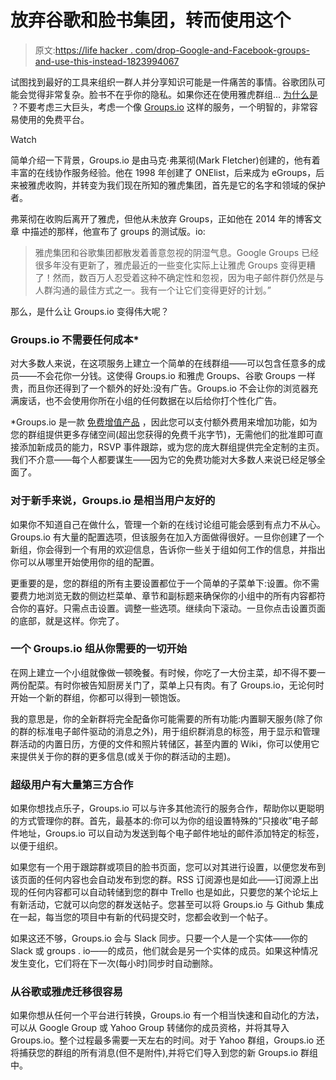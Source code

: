 # 放弃谷歌和脸书集团，转而使用这个

> 原文:[https://life hacker . com/drop-Google-and-Facebook-groups-and-use-this-instead-1823994067](https://lifehacker.com/drop-google-and-facebook-groups-and-use-this-instead-1823994067)

试图找到最好的工具来组织一群人并分享知识可能是一件痛苦的事情。谷歌团队可能会觉得非常复杂。脸书不在乎你的隐私。如果你还在使用雅虎群组... [为什么是](https://www.bleepingcomputer.com/news/technology/yahoo-groups-plagued-by-downtime-technical-issues-for-almost-a-week/) ？不要考虑三大巨头，考虑一个像 [Groups.io](https://groups.io/) 这样的服务，一个明智的，非常容易使用的免费平台。

Watch

简单介绍一下背景，Groups.io 是由马克·弗莱彻(Mark Fletcher)创建的，他有着丰富的在线协作服务经验。他在 1998 年创建了 ONElist，后来成为 eGroups，后来被雅虎收购，并转变为我们现在所知的雅虎集团，首先是它的名字和领域的保护者。

弗莱彻在收购后离开了雅虎，但他从未放弃 Groups，正如他在 2014 年的博客文章 中描述的那样，他宣布了 groups 的测试版。io:

> 雅虎集团和谷歌集团都散发着善意忽视的阴湿气息。Google Groups 已经很多年没有更新了，雅虎最近的一些变化实际上让雅虎 Groups 变得更糟了！然而，数百万人忍受着这种不确定性和忽视，因为电子邮件群仍然是与人群沟通的最佳方式之一。我有一个让它们变得更好的计划。”

那么，是什么让 Groups.io 变得伟大呢？

### Groups.io 不需要任何成本*

对大多数人来说，在这项服务上建立一个简单的在线群组——可以包含任意多的成员——不会花你一分钱。这使得 Groups.io 和雅虎 Groups、谷歌 Groups 一样贵，而且你还得到了一个额外的好处:没有广告。Groups.io 不会让你的浏览器充满废话，也不会使用你所在小组的任何数据在以后给你打个性化广告。

*Groups.io 是一款 [免费增值产品](https://groups.io/static/pricing) ，因此您可以支付额外费用来增加功能，如为您的群组提供更多存储空间(超出您获得的免费千兆字节)，无需他们的批准即可直接添加新成员的能力，RSVP 事件跟踪，或为您的庞大群组提供完全定制的主页。我们不介意——每个人都要谋生——因为它的免费功能对大多数人来说已经足够全面了。

### 对于新手来说，Groups.io 是相当用户友好的

如果你不知道自己在做什么，管理一个新的在线讨论组可能会感到有点力不从心。Groups.io 有大量的配置选项，但该服务在加入方面做得很好。一旦你创建了一个新组，你会得到一个有用的欢迎信息，告诉你一些关于组如何工作的信息，并指出你可以从哪里开始使用你的组的配置。

更重要的是，您的群组的所有主要设置都位于一个简单的子菜单下:设置。你不需要费力地浏览无数的侧边栏菜单、章节和副标题来确保你的小组中的所有内容都符合你的喜好。只需点击设置。调整一些选项。继续向下滚动。一旦你点击设置页面的底部，就是这样。你完了。

### 一个 Groups.io 组从你需要的一切开始

在网上建立一个小组就像做一顿晚餐。有时候，你吃了一大份主菜，却不得不要一两份配菜。有时你被告知厨房关门了，菜单上只有肉。有了 Groups.io，无论何时开始一个新的群组，你都可以得到一顿饱饭。

我的意思是，你的全新群将完全配备你可能需要的所有功能:内置聊天服务(除了你的群的标准电子邮件驱动的消息之外)，用于组织群消息的标签，用于显示和管理群活动的内置日历，方便的文件和照片转储区，甚至内置的 Wiki，你可以使用它来提供关于你的群的更多信息(或关于你的群活动的主题)。

### 超级用户有大量第三方合作

如果你想找点乐子，Groups.io 可以与许多其他流行的服务合作，帮助你以更聪明的方式管理你的群。首先，最基本的:你可以为你的组设置特殊的“只接收”电子邮件地址，Groups.io 可以自动为发送到每个电子邮件地址的邮件添加特定的标签，以便于组织。

如果您有一个用于跟踪群或项目的脸书页面，您可以对其进行设置，以便您发布到该页面的任何内容也会自动发布到您的群。RSS 订阅源也是如此——订阅源上出现的任何内容都可以自动转储到您的群中 Trello 也是如此，只要您的某个论坛上有新活动，它就可以向您的群发送帖子。您甚至可以将 Groups.io 与 Github 集成在一起，每当您的项目中有新的代码提交时，您都会收到一个帖子。

如果这还不够，Groups.io 会与 Slack 同步。只要一个人是一个实体——你的 Slack 或 groups . io——的成员，他们就会是另一个实体的成员。如果这种情况发生变化，它们将在下一次(每小时)同步时自动删除。

### 从谷歌或雅虎迁移很容易

如果你想从任何一个平台进行转换，Groups.io 有一个相当快速和自动化的方法，可以从 Google Group 或 Yahoo Group 转储你的成员资格，并将其导入 Groups.io。整个过程最多需要一天左右的时间。对于 Yahoo 群组，Groups.io 还将捕获您的群组的所有消息(但不是附件),并将它们导入到您的新 Groups.io 群组中。